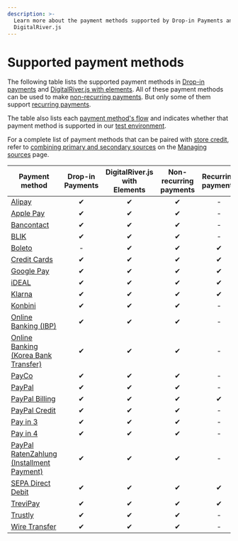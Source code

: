 ```yaml
---
description: >-
  Learn more about the payment methods supported by Drop-in Payments and
  DigitalRiver.js
---
```


# Supported payment methods

The following table lists the supported payment methods in [Drop-in payments](payments-solutions/drop-in/) and [DigitalRiver.js with elements](payments-solutions/digitalriver.js/). All of these payment methods can be used to make [non-recurring payments](sources/#reusable-or-single-use). But only some of them support [recurring payments](sources/#reusable-or-single-use).&#x20;

The table also lists each [payment method's flow](sources/#payment-flow) and indicates whether that payment method is supported in our [test environment](broken-reference).

For a complete list of payment methods that can be paired with [store credit](../consumer-browsing-experience-1/common-use-cases/applying-store-credit.md), refer to [combining primary and secondary sources](sources/using-the-source-identifier.md#combining-primary-and-secondary-payment-sources) on the [Managing sources](sources/using-the-source-identifier.md) page.

| Payment method                                                                                                    | Drop-in Payments | DigitalRiver.js with Elements | Non-recurring payments | Recurring payments | Authentication flow |
| ----------------------------------------------------------------------------------------------------------------- | :--------------: | :---------------------------: | :--------------------: | :----------------: | :-----------------: |
| [Alipay](supported-payment-methods/alipay.md)                                                                     |         ✔        |               ✔               |            ✔           |          -         |      `redirect`     |
| [Apple Pay](supported-payment-methods/apple-pay.md)                                                               |         ✔        |               ✔               |            ✔           |          -         |      `standard`     |
| [Bancontact](supported-payment-methods/bancontact.md)                                                             |         ✔        |               ✔               |            ✔           |          -         |      `redirect`     |
| [BLIK](supported-payment-methods/blik.md)                                                                         |         ✔        |               ✔               |            ✔           |          -         |      `redirect`     |
| [Boleto](supported-payment-methods/boleto.md)                                                                     |         -        |               ✔               |            ✔           |          ✔         |      `redirect`     |
| [Credit Cards](supported-payment-methods/credit-cards.md)                                                         |         ✔        |               ✔               |            ✔           |          ✔         |      `standard`     |
| [Google Pay](supported-payment-methods/google-pay.md)                                                             |         ✔        |               ✔               |            ✔           |          ✔         |      `standard`     |
| [iDEAL](supported-payment-methods/ideal.md)                                                                       |         ✔        |               ✔               |            ✔           |          ✔         |      `standard`     |
| [Klarna](supported-payment-methods/klarna.md)                                                                     |         ✔        |               ✔               |            ✔           |          ✔         |      `redirect`     |
| [Konbini](supported-payment-methods/konbini.md)                                                                   |         ✔        |               ✔               |            ✔           |          -         |      `receiver`     |
| [Online Banking (IBP)](supported-payment-methods/online-banking-ibp.md)                                           |         ✔        |               ✔               |            ✔           |          -         |      `redirect`     |
| [Online Banking (Korea Bank Transfer)](supported-payment-methods/korea-bank-transfer.md)                          |         ✔        |               ✔               |            ✔           |          -         |      `redirect`     |
| [PayCo](supported-payment-methods/payco.md)                                                                       |         ✔        |               ✔               |            ✔           |          -         |      `redirect`     |
| [PayPal](supported-payment-methods/paypal.md)                                                                     |         ✔        |               ✔               |            ✔           |          -         |      `redirect`     |
| [PayPal Billing](supported-payment-methods/paypal-billing-agreement.md)                                           |         ✔        |               ✔               |            ✔           |          ✔         |      `redirect`     |
| [PayPal Credit](supported-payment-methods/paypal-credit.md)                                                       |         ✔        |               ✔               |            ✔           |          -         |      `redirect`     |
| [Pay in 3](supported-payment-methods/paypal-pay-in-3.md)                                                          |         ✔        |               ✔               |            ✔           |          -         |      `redirect`     |
| [Pay in 4](supported-payment-methods/paypal-pay-in-4.md)                                                          |         ✔        |               ✔               |            ✔           |          -         |      `redirect`     |
| [PayPal RatenZahlung (Installment Payment)](supported-payment-methods/paypal-ratenzahlung-installment-payment.md) |         ✔        |               ✔               |            ✔           |          -         |      `redirect`     |
| [SEPA Direct Debit](supported-payment-methods/sepa-direct-debit.md)                                               |         ✔        |               ✔               |            ✔           |          ✔         |      `redirect`     |
| [TreviPay](supported-payment-methods/trevipay.md)                                                                 |         ✔        |               ✔               |            ✔           |          ✔         |      `redirect`     |
| [Trustly](supported-payment-methods/trustly.md)                                                                   |         ✔        |               ✔               |            ✔           |          -         |      `redirect`     |
| [Wire Transfer](supported-payment-methods/wire-transfer.md)                                                       |         ✔        |               ✔               |            ✔           |          -         |      `receiver`     |
